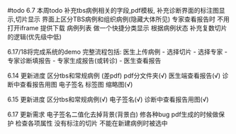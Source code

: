<!--
 * @Author: cwx
 * @Description: 
 * @Date: 2022-06-07 17:58:39
 * @LastEditTime: 2022-06-20 09:57:54
 * @FilePath: \ReportSystem_Demo\document\todolist.md
-->

#todo
6.7 本周todo
补充tbs病例相关的字段,pdf模板,
补充诊断界面的标注图显示,切片显示
界面上区分TBS病例和组织病例(隐藏大体所见)
专家查看报告时 不用打开iframe 提供下载
病例列表 做一个快捷分类显示 根据病例状态
补充复数切片的逻辑(优先级中低)

6.17/18将完成系统的demo
完整流程包括:
医生上传病例 - 选择切片 - 选择专家 - 专家诊断填报告 - 专家生成报告(或转诊) - 医生查看报告 

6.14 更新进度
区分tbs和常规病例 (差pdf)
pdf分文件夹(√)
医生端查看报告(√)
诊断中查看报告用图
电子签名
标签图 缩略图(√)

6.15 更新进度
区分tbs和常规病例(√)
电子签名(√)
诊断中查看报告用图(√)

6.17 更新需求
电子签名二值化去掉背景(背景白)
修各种bug
pdf生成的时候做保护 检查各项属性
没有标注的切片 不能在新建病例时被选中